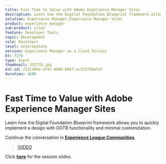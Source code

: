 ```yaml
---
title: Fast Time to Value with Adobe Experience Manager Sites
description: Learn how the Digital Foundation Blueprint framework allows you to quickly implement a design with OOTB functionality and minimal customization. This session was delivered as part of Adobe Developers Live Content event.
solution: Experience Manager,Experience Manager Sites
product: experience manager
sub-product: sites
feature: Developer Tools
topic: Development
role: Developer
level: Intermediate
version: Experience Manager as a Cloud Service
kt: 7170
type: Event
thumbnail: 331735.jpg
exl-id: 722ca68e-a74c-4040-b047-ac153739a7a7
duration: 1680
---
```

# Fast Time to Value with Adobe Experience Manager Sites 

Learn how the Digital Foundation Blueprint framework allows you to quickly implement a design with OOTB functionality and minimal customization.

Continue the conversation in **[Experience League Communities](https://adobe.ly/36Yd3v6)**.

>[!VIDEO](https://video.tv.adobe.com/v/331735/?quality=12&learn=on&hidetitle=true)

Click **[here](/help/adobe-developers-live/assets/time-to-value-aem-sites.pdf)** for the session slides.
